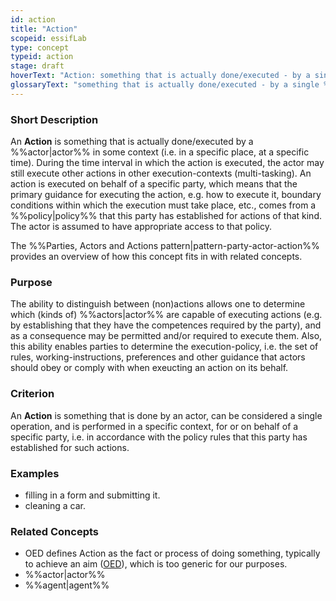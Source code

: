 ```yaml
---
id: action
title: "Action"
scopeid: essifLab
type: concept
typeid: action
stage: draft
hoverText: "Action: something that is actually done/executed - by a single Actor (on behalf of a given Party), as a single operation in a specific context."
glossaryText: "something that is actually done/executed - by a single %%actor^actor%% (on behalf of a given %%party^party%%), as a single operation in a specific context."
---
```


### Short Description
An **Action** is something that is actually done/executed by a %%actor|actor%% in some context (i.e. in a specific place, at a specific time). During the time interval in which the action is executed, the actor may still execute other actions in other execution-contexts (multi-tasking). An action is executed on behalf of a specific party, which means that the primary guidance for executing the action, e.g. how to execute it, boundary conditions within which the execution must take place, etc., comes from a %%policy|policy%% that this party has established for actions of that kind. The actor is assumed to have appropriate access to that policy.

The %%Parties, Actors and Actions pattern|pattern-party-actor-action%% provides an overview of how this concept fits in with related concepts.

### Purpose
The ability to distinguish between (non)actions allows one to determine which (kinds of) %%actors|actor%% are capable of executing actions (e.g. by establishing that they have the competences required by the party), and as a consequence may be permitted and/or required to execute them. Also, this ability enables parties to determine the execution-policy, i.e. the set of rules, working-instructions, preferences and other guidance that actors should obey or comply with when exeucting an action on its behalf.

### Criterion
An **Action** is something that is done by an actor, can be considered a single operation, and is performed in a specific context, for or on behalf of a specific party, i.e. in accordance with the policy rules that this party has established for such actions.

### Examples
- filling in a form and submitting it.
- cleaning a car.

### Related Concepts
<!--Link to any concepts that are similar but distinct, with a note about the relationship.-->
- OED defines Action as the fact or process of doing something, typically to achieve an aim ([OED](https://www.lexico.com/definition/action)), which is too generic for our purposes.
- %%actor|actor%%
- %%agent|agent%%

